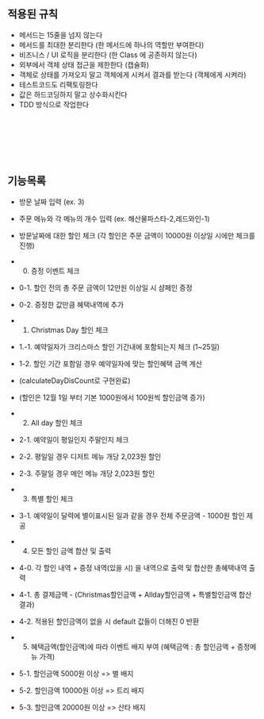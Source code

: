 <h2>적용된 규칙</h2>

- 메서드는 15줄을 넘지 않는다
- 메서드를 최대한 분리한다 (한 메서드에 하나의 역할만 부여한다)
- 비즈니스 / UI 로직을 분리한다 (한 Class 에 공존하지 않는다)
- 외부에서 객체 상태 접근을 제한한다 (캡슐화)
- 객체로 상태를 가져오지 말고 객체에게 시켜서 결과를 받는다 (객체에게 시켜라)
- 테스트코드도 리팩토링한다
- 값은 하드코딩하지 말고 상수화시킨다
- TDD 방식으로 작업한다

<br><br><br><br><br>

<h2>기능목록</h2>

- 방문 날짜 입력 (ex. 3)
- 주문 메뉴와 각 메뉴의 개수 입력 (ex. 해산물파스타-2,레드와인-1)

- 방문날짜에 대한 할인 체크
  (각 할인은 주문 금액이 10000원 이상일 시에만 체크를 진행)

* 0. 증정 이벤트 체크
* 0-1. 할인 전의 총 주문 금액이 12만원 이상일 시 샴페인 증정
* 0-2. 증정한 값만큼 혜택내역에 추가

* 1.  Christmas Day 할인 체크
* 1.-1. 예약일자가 크리스마스 할인 기간내에 포함되는지 체크 (1~25일)
* 1-2. 할인 기간 포함일 경우 예약일자에 맞는 할인혜택 금액 계산
* (calculateDayDisCount로 구현완료)
* (할인은 12월 1일 부터 기본 1000원에서 100원씩 할인금액 증가)

* 2. All day 할인 체크
* 2-1. 예약일이 평일인지 주말인지 체크
* 2-2. 평일일 경우 디저트 메뉴 개당 2,023원 할인
* 2-3. 주말일 경우 메인 메뉴 개당 2,023원 할인

* 3. 특별 할인 체크
* 3-1. 예약일이 달력에 별이표시된 일과 같을 경우 전체 주문금액 - 1000원 할인 제공

* 4. 모든 할인 금액 합산 및 출력
* 4-0. 각 할인 내역 + 증정 내역(있을 시) 을 내역으로 출력 및 합산한 총혜택내역 출력
* 4-1. 총 결제금액 - (Christmas할인금액 + Allday할인금액 + 특별할인금액 합산결과)
* 4-2. 적용된 할인금액이 없을 시 default 값들이 더해진 0 반환

* 5. 혜택금액(할인금액)에 따라 이벤트 배지 부여
     (혜택금액 : 총 할인금액 + 증정메뉴 가격)
* 5-1. 할인금액 5000원 이상 => 별 배지
* 5-2. 할인금액 10000원 이상 => 트리 배지
* 5-3. 할인금액 20000원 이상 => 산타 배지
